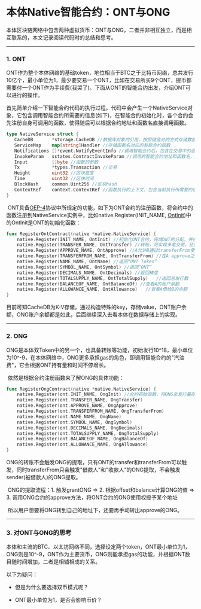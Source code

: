 # 本体Native智能合约：ONT与ONG



​	本体区块链网络中包含两种虚拟货币：ONT与ONG，二者并非相互独立，而是相互联系的，本文记录阅读代码时的总结和思考。

------

### 1. ONT

​	ONT作为整个本体网络的基础token，地位相当于BTC之于比特币网络，总共发行10亿个，最小单位为1，最少要交易一个ONT，比如在交易所买9个ONT，提币都需要付一个ONT作为手续费(我哭了)。下面从ONT的智能合约出发，介绍ONT可以进行的操作。

​	首先简单介绍一下智能合约代码的执行过程。代码中会产生一个NativeService对象，它包含调用智能合约所需要的信息(如下)，在智能合约初始化时，各个合约会先注册自身可调用的函数，使得随后可以根据合约地址和函数名直接调用函数。

```go
type NativeService struct {
   CacheDB       *storage.CacheDB //数据库对象的引用，按照键值对的方式存储数据
   ServiceMap    map[string]Handler //存储函数名对应的智能合约函数
   Notifications []*event.NotifyEventInfo //调用智能合约后，包含在交易中的通知
   InvokeParam   sstates.ContractInvokeParam //调用的智能合约地址和函数名，版本号等
   Input         []byte //函数的参数
   Tx            *types.Transaction	//交易
   Height        uint32 //区块高度
   Time          uint32 //区块时间
   BlockHash     common.Uint256	//区块hash
   ContextRef    context.ContextRef	//函数执行的上下文，包含当前执行所需要的信息
}
```

​	ONT具备[OEP-4](https://github.com/ontio/OEPs/blob/master/OEPS/OEP-4.mediawiki)协议中所规定的功能，如下为ONT合约的注册函数，将合约中的函数注册到NativeService实例中，比如native.Register(INIT_NAME, <u>OntInit</u>)中的OntInit是ONT的初始化函数：

```go
func RegisterOntContract(native *native.NativeService) {
	native.Register(INIT_NAME, OntInit) //初始化ONT合约，完成ONT的分配，并在DB中存储ONT的总发行量，智能调用一次
	native.Register(TRANSFER_NAME, OntTransfer) //转账，可实现多笔交易，比如A转x个ONT给B，实现方式是先扣掉A的x个ONT，更改DB数据，然后再给B加上x个ONT，然后对A和B提取当前的ONG，转账一定会触发ONG的提取
	native.Register(APPROVE_NAME, OntApprove) //A允许B通过transferFrom使用自己x个ONT
	native.Register(TRANSFERFROM_NAME, OntTransferFrom) //在A approve之后，B可以使用A的ONT转账
	native.Register(NAME_NAME, OntName) //返回“ONT Token”
	native.Register(SYMBOL_NAME, OntSymbol)	//返回“ONT“
	native.Register(DECIMALS_NAME, OntDecimals)	//返回精度
	native.Register(TOTALSUPPLY_NAME, OntTotalSupply)	//返回总发行数
	native.Register(BALANCEOF_NAME, OntBalanceOf) //查看A的账户余额
	native.Register(ALLOWANCE_NAME, OntAllowance)	//查看A借给B的余额
}
```

​	目前可知CacheDB为K-V存储，通过构造特殊的key，存储value，ONT账户余额，ONG账户余额都是如此，后面继续深入去看本体在数据存储上的实现。

------

### 2. ONG

​	ONG是本体双Token中的另一个，也具备转账等功能，初始发行10^18，最小单位为10^-9，在本体网络中，ONG更多承担gas的角色，即调用智能合约的"汽油费"，它会根据ONT持有量和时间不停增长。

​	依然是根据合约注册函数来了解ONG的具体功能：

```go
func RegisterOngContract(native *native.NativeService) {
	native.Register(ont.INIT_NAME, OngInit) //合约初始函数，将ONG总发行量存入DB中，同时将所有ONG发给ONT合约地址，其余函数和ONT基本一致
	native.Register(ont.TRANSFER_NAME, OngTransfer)
	native.Register(ont.APPROVE_NAME, OngApprove)
	native.Register(ont.TRANSFERFROM_NAME, OngTransferFrom)
	native.Register(ont.NAME_NAME, OngName)
	native.Register(ont.SYMBOL_NAME, OngSymbol)
	native.Register(ont.DECIMALS_NAME, OngDecimals)
	native.Register(ont.TOTALSUPPLY_NAME, OngTotalSupply)
	native.Register(ont.BALANCEOF_NAME, OngBalanceOf)
	native.Register(ont.ALLOWANCE_NAME, OngAllowance)
}
```

​	ONG的转账不会触发ONG的提取，只有ONT的transfer和transferFrom可以触发，同时transferFrom只会触发"借款人"和"收款人"的ONG提取，不会触发sender(被借款人)的ONG提取。

​	ONG的提取流程：1. 触发grantONG => 2. 根据offset和balance计算ONG的值 => 3. 调用ONG合约的approve方法，将ONT合约的ONG使用权授予某个地址

​	所以用户想要将ONG转到自己的地址下，还要再手动转出approve的ONG。

------

### 3. 对ONT与ONG的思考

​	本体和主流的BTC、以太坊网络不同，选择设定两个token，ONT最小单位为1，ONG则是10^-9，ONT作为主要货币，ONG则能承担gas的功能，并根据ONT数目随时间增加，二者是相辅相成的关系。

以下为疑问：

- 但是为什么要选择双币模式呢？

- ONT最小单位为1，是否会影响币价？

  